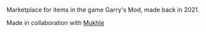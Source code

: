 Marketplace for items in the game Garry's Mod, made back in 2021.

Made in collaboration with [Mukhle](https://github.com/mukhle)
